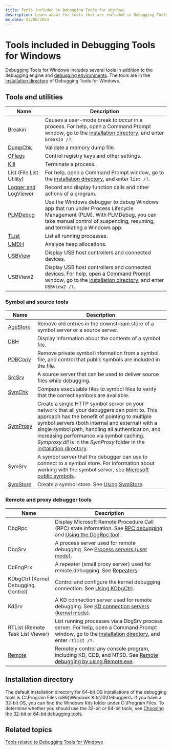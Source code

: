 ```yaml
---
title: Tools included in Debugging Tools for Windows
description: Learn about the tools that are included in Debugging Tools for Windows in addition to the debugging engine and debugging environments.
ms.date: 03/08/2023
---
```


# Tools included in Debugging Tools for Windows

Debugging Tools for Windows includes several tools in addition to the debugging engine and [debugging environments](debuggers-in-the-debugging-tools-for-windows-package.md). The tools are in the [installation directory](#installation-directories) of Debugging Tools for Windows.

<a name="additional_tools_and_utilities"></a>

## Tools and utilities

| Name | Description |
| ---- | ----------- |
| Breakin | Causes a user-mode break to occur in a process. For help, open a Command Prompt window, go to the [installation directory](#installation-directories), and enter `breakin /?`. |
| [DumpChk](dumpchk.md) | Validate a memory dump file. |
| [GFlags](gflags.md) | Control registry keys and other settings. |
| [Kill](kill-tool.md) | Terminate a process. |
| List (File List Utility) | For help, open a Command Prompt window, go to the [installation directory](#installation-directories), and enter `list /?`. |
| [Logger and LogViewer](logger-and-logviewer.md) | Record and display function calls and other actions of a program. |
| [PLMDebug](plmdebug.md) | Use the Windows debugger to debug Windows app that run under Process Lifecycle Management (PLM). With PLMDebug, you can take manual control of suspending, resuming, and terminating a Windows app. |
| [TList](tlist.md) | List all running processes. |
| [UMDH](umdh.md) | Analyze heap allocations. |
| [USBView](usbview.md) | Display USB host controllers and connected devices. |
| USBView2 | Display USB host controllers and connected devices. For help, open a Command Prompt window, go to the [installation directory](#installation-directories), and enter `USBView2 /?`. |

### Symbol and source tools

| Name | Description |
| --- | --- |
| [AgeStore](agestore.md) | Remove old entries in the downstream store of a symbol server or a source server. |
| [DBH](dbh.md) | Display information about the contents of a symbol file. |
| [PDBCopy](pdbcopy.md) | Remove private symbol information from a symbol file, and control that public symbols are included in the file. |
| [SrcSrv](srcsrv.md) | A source server that can be used to deliver source files while debugging. |
| [SymChk](symchk.md) | Compare executable files to symbol files to verify that the correct symbols are available. |
| [SymProxy](symproxy.md) | Create a single HTTP symbol server on your network that all your debuggers can point to. This approach has the benefit of pointing to multiple symbol servers (both internal and external) with a single symbol path, handling all authentication, and increasing performance via symbol caching. *Symproxy.dll* is in the *SymProxy* folder in the [installation directory](#installation-directories). |
| SymSrv | A symbol server that the debugger can use to connect to a symbol store. For information about working with the symbol server, see [Microsoft public symbols](microsoft-public-symbols.md). |
| [SymStore](symstore.md) | Create a symbol store. See [Using SymStore](symstore.md). |

### Remote and proxy debugger tools

| Name | Description |
| --- | --- |
| DbgRpc | Display Microsoft Remote Procedure Call (RPC) state information. See [RPC debugging](rpc-debugging.md) and [Using the DbgRpc tool](using-the-dbgrpc-tool.md). |
| DbgSrv | A process server used for remote debugging. See [Process servers (user mode)](process-servers--user-mode-.md). |
| DbEngPrx | A repeater (small proxy server) used for remote debugging. See [Repeaters](repeaters.md). |
| KDbgCtrl (Kernel Debugging Control) | Control and configure the kernel debugging connection. See [Using KDbgCtrl](using-kdbgctrl.md). |
| KdSrv | A KD connection server used for remote debugging. See [KD connection servers (kernel mode)](kd-connection-servers--kernel-mode-.md). |
| RTList (Remote Task List Viewer) | List running processes via a DbgSrv process server. For help, open a Command Prompt window, go to the [installation directory](#installation-directories), and enter `rtlist /?`. |
| [Remote](remote-tool.md) | Remotely control any console program, including KD, CDB, and NTSD. See [Remote debugging by using Remote.exe](remote-debugging-through-remote-exe.md). |

<a name="installation-directories"></a>

## Installation directory

The default installation directory for 64-bit OS installations of the debugging tools is C:\\Program Files (x86)\\Windows Kits\\10\\Debuggers\\. If you have a 32-bit OS, you can find the Windows Kits folder under C:\\Program Files. To determine whether you should use the 32-bit or 64-bit tools, see [Choosing the 32-bit or 64-bit debugging tools](choosing-a-32-bit-or-64-bit-debugger-package.md).

## Related topics

[Tools related to Debugging Tools for Windows](tools-related-to-debugging-tools-for-windows.md)
